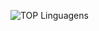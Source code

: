 ![TOP Linguagens](https://github-readme-stats.vercel.app/api/top-langs/?username=gustavgallo&show=commits,stars&show_icons=true&layout=compact&theme=tokyonight)
